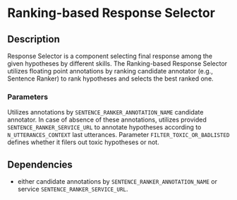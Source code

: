 # Ranking-based Response Selector

## Description

Response Selector is a component selecting final response among the given hypotheses by different skills.
The Ranking-based Response Selector utilizes floating point annotations by ranking candidate annotator (e.g., Sentence Ranker)
to rank hypotheses and selects the best ranked one.

### Parameters

Utilizes annotations by `SENTENCE_RANKER_ANNOTATION_NAME` candidate annotator. 
In case of absence of these annotations, utilizes provided `SENTENCE_RANKER_SERVICE_URL` to annotate hypotheses 
according to `N_UTTERANCES_CONTEXT` last utterances.
Parameter `FILTER_TOXIC_OR_BADLISTED` defines whether it filers out toxic hypotheses or not.

## Dependencies

- either candidate annotations by `SENTENCE_RANKER_ANNOTATION_NAME` or service `SENTENCE_RANKER_SERVICE_URL`.
